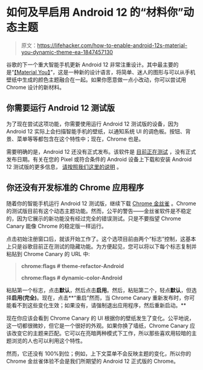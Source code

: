 # 如何及早启用 Android 12 的“材料你”动态主题

> 原文：<https://lifehacker.com/how-to-enable-android-12s-material-you-dynamic-theme-ea-1847457130>

谷歌的下一个重大智能手机更新 Android 12 非常注重设计。其中最主要的是“[【Material You】](https://material.io/blog/announcing-material-you)”，这是一种新的设计语言，将简单、迷人的图形与可以从手机壁纸中生成的颜色主题融合在一起。如果你愿意做一点小改动，你可以尝试用 Chrome 设计的新材料。



## 你需要运行 Android 12 测试版

为了现在尝试这项功能，你需要使用运行 Android 12 测试版的设备，因为 Android 12 实际上会扫描智能手机的壁纸，以通知系统 UI 的调色板。按钮、背景、菜单等等都包含在这个特性中；现在，Chrome 也是。

需要明确的是，Android 12 还没有正式发布。该软件是 [目前正在测试](https://developer.android.com/about/versions/12) ，没有正式发布日期。有关在您的 Pixel 或符合条件的 Android 设备上下载和安装 Android 12 测试版的更多信息， [请按照我们这里的说明](https://lifehacker.com/how-to-install-the-android-12-beta-1-today-1846923177) 。

## 你还没有开发标准的 Chrome 应用程序

随着你的智能手机运行 Android 12 测试版，继续下载 [Chrome 金丝雀](https://play.google.com/store/apps/details?id=com.chrome.canary) 。Chrome 的测试版目前有这个动态主题功能。然而，公平的警告——金丝雀软件是不稳定的，因为它展示的新功能没有经过完全的错误测试。只是不要指望 Chrome Canary 能像 Chrome 的稳定版一样运行。

点击初始注册窗口后，就该开始工作了。这个选项目前由两个“标志”控制，这基本上只是谷歌目前正在测试的隐藏功能。为方便起见，您可以将以下每个标志复制并粘贴到 Chrome Canary 的 URL 中:

> **chrome:flags # theme-refactor-Android**
> 
> **chrome:flags # dynamic-color-Android**

粘贴第一个标志，点击**默认**，然后点击**启用**。然后，粘贴第二个，轻点**默认**，但选择**启用(完全)**。现在，点击**“重启”然而，当 Chrome Canary 重新发布时，你可能看不到这些变化生效；如果没有，请强制退出应用程序，然后重新启动。**

现在你应该会看到 Chrome Canary 的 UI 根据你的壁纸发生了变化。公平地说，这一切都很微妙，但它是一个很好的外观。如果你换了墙纸，Chrome Canary 应该改变它的主题来匹配。它可以在亮暗两种模式下工作，所以那些喜欢用较暗的主题浏览的人也可以利用这个特性。

然而，它还没有 100%到位；例如，上下文菜单不会反映主题的变化，所以你的 Chrome 金丝雀体验不会是我们所期望的 Android 12 正式版的 Chrome。